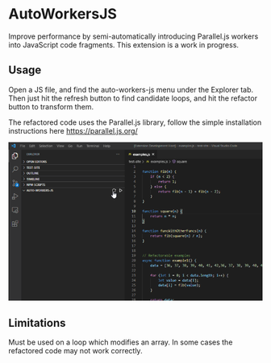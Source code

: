 # AutoWorkersJS

Improve performance by semi-automatically introducing Parallel.js workers into JavaScript code fragments.
This extension is a work in progress.

## Usage

Open a JS file, and find the auto-workers-js menu under the Explorer tab. Then just hit the refresh button to find candidate loops, and hit the refactor button to transform them.

The refactored code uses the Parallel.js library, follow the simple installation instructions here https://parallel.js.org/

![Demo gif](./demo.gif)


## Limitations

Must be used on a loop which modifies an array.
In some cases the refactored code may not work correctly.
